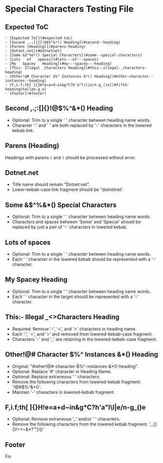 # Special Characters Testing File #

## Expected ToC ##

```text
- [Expected ToC](#expected-toc)
- [Second ,.;[]{}!@$%^&*() Heading](#second--heading)
- [Parens (Heading)](#parens-heading)
- [Dotnet.net](#dotnetnet)
- [Some &$^%&*() Special Characters](#some--special-characters)
- [Lots   of   spaces](#lots---of---spaces)
- [My   Spacey   Heading](#my---spacey---heading)
- [This- Illegal _Characters Heading](#this--illegal-_characters-heading)
- [Other!@# Character $%^ Instances &*() Heading](#other-character--instances--heading)
- [F,i.f;th[ ]{}H!e=a+d~in&g*C?h'a"l\l|e/n-g_()e](#fifth-headingchallen-g_e)
- [Footer](#footer)
```

## Second ,.;:[]{}!@$%^&*() Heading ##

- Optional: Trim to a single ' ' character between heading name words.
- Character ':' and ' ' are both replaced by '-' characters in the lowered kebab link.

## Parens (Heading) ##

Headings with parens `(` and `)` should be processed without error.

## Dotnet.net ##

- Title name should remain "Dotnet.net".
- Lower-kebab-case link fragment should be "dotnetnet'.

## Some &$^%&*() Special Characters ##

- Optional: Trim to a single ' ' character between heading name words.
- Characters and spaces between 'Some' and 'Special' should be replaced by just a pair of '-' characters in lowered kebab.

## Lots   of   spaces ##

- Optional: Trim to a single ' ' character between heading name words.
- Each ' ' character in the lowered kebab should be represented with a '-' character.

## My   Spacey   Heading ##

- Optional: Trim to a single ' ' character between heading name words.
- Each ' ' character in the target should be represented with a '-' character.

## This:- Illegal _<>Characters Heading ##

- Required: Remove '-', '<', and '>' characters in heading name.
- Each ':', '<', and '>' and removed from lowered-kebab-case fragment.
- Characters '-' and '_' are retaining in the lowered-kebab-case fragment.

## Other!@# Character $%^ Instances &*() Heading ##

- Original: "#other!@#-character-$%^-instances-&*()-heading".
- Optional: Replace '#' character in Heading Name.
- Optional: Replace extraneous ' ' characters.
- Remove the following characters from lowered-kebab fragment: '!@#$%^&*()'.
- Maintain '-' characters in lowered-kebab fragment.

## F,i.f;th[ ]{}H!e=a+d~in&g*C?h'a"l\l|e/n-g_()e ##

- Optional: Remove extraneous '_' and/or ' ' characters.
- Remove the following characters from the lowered kebab fragment: ',.;[]{}!=+~&*?'"\|/()'

## Footer ##

Fin
